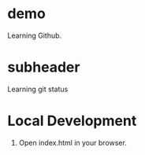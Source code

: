 # demo

 Learning Github.

# subheader

 Learning git status

 # Local Development

1. Open index.html in your browser. 